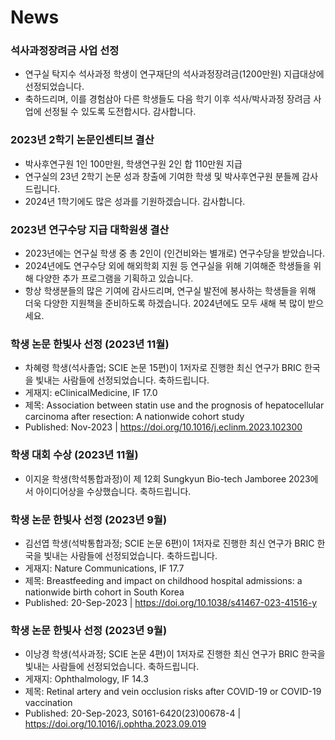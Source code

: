 # News

### 석사과정장려금 사업 선정

- 연구실 탁지수 석사과정 학생이 연구재단의 석사과정장려금(1200만원) 지급대상에 선정되었습니다.
- 축하드리며, 이를 경험삼아 다른 학생들도 다음 학기 이후 석사/박사과정 장려금 사업에 선정될 수 있도록 도전합시다. 감사합니다.

### 2023년 2학기 논문인센티브 결산

- 박사후연구원 1인 100만원, 학생연구원 2인 합 110만원 지급
- 연구실의 23년 2학기 논문 성과 창출에 기여한 학생 및 박사후연구원 분들께 감사드립니다.
- 2024년 1학기에도 많은 성과를 기원하겠습니다. 감사합니다.

### 2023년 연구수당 지급 대학원생 결산

- 2023년에는 연구실 학생 중 총 2인이 (인건비와는 별개로) 연구수당을 받았습니다.
- 2024년에도 연구수당 외에 해외학회 지원 등 연구실을 위해 기여해준 학생들을 위해 다양한 추가 프로그램을 기획하고 있습니다.
- 항상 학생분들의 많은 기여에 감사드리며, 연구실 발전에 봉사하는 학생들을 위해 더욱 다양한 지원책을 준비하도록 하겠습니다. 2024년에도 모두 새해 복 많이 받으세요.

### 학생 논문 한빛사 선정 (2023년 11월)

- 차혜령 학생(석사졸업; SCIE 논문 15편)이 1저자로 진행한 최신 연구가 BRIC 한국을 빛내는 사람들에 선정되었습니다. 축하드립니다.
- 게재지: eClinicalMedicine, IF 17.0 
- 제목: Association between statin use and the prognosis of hepatocellular carcinoma after resection: A nationwide cohort study 
- Published: Nov-2023 | https://doi.org/10.1016/j.eclinm.2023.102300

### 학생 대회 수상 (2023년 11월)

- 이지윤 학생(학석통합과정)이 제 12회 Sungkyun Bio-tech Jamboree 2023에서 아이디어상을 수상했습니다. 축하드립니다.


### 학생 논문 한빛사 선정 (2023년 9월)

- 김선엽 학생(석박통합과정; SCIE 논문 6편)이 1저자로 진행한 최신 연구가 BRIC 한국을 빛내는 사람들에 선정되었습니다. 축하드립니다.
- 게재지: Nature Communications, IF 17.7 
- 제목: Breastfeeding and impact on childhood hospital admissions: a nationwide birth cohort in South Korea
- Published: 20-Sep-2023 | https://doi.org/10.1038/s41467-023-41516-y


### 학생 논문 한빛사 선정 (2023년 9월)

- 이낭경 학생(석사과정; SCIE 논문 4편)이 1저자로 진행한 최신 연구가 BRIC 한국을 빛내는 사람들에 선정되었습니다. 축하드립니다.
- 게재지: Ophthalmology, IF 14.3
- 제목: Retinal artery and vein occlusion risks after COVID-19 or COVID-19 vaccination
- Published: 20-Sep-2023, S0161-6420(23)00678-4 | https://doi.org/10.1016/j.ophtha.2023.09.019